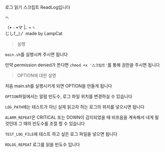 로그 읽기 스크립트 ReadLog입니다

    へ 
 （• ˕ •マ 
    |､  ~ヽ         
    じしf_,)〳       made by LampCat

> 실행

`main.sh`를 실행시켜 주시면 됩니다

만약 permission denied가 뜬다면 `chmod +x '스크립트'`를 통해 권한을 주시면 됩니다

> OPTION에 대한 설명

처음 main.sh를 실행시키게 되면 OPTION을 만들게 됩니다

`OPTION`파일에서는 알람 빈도수, 로그 파일 위치를 변경하실 수 있습니다

`LOG_PATH`에는 테스트가 아닌 실제 읽고자 하는 로그의 위치를 넣으시면 됩니다

`ALARM_REPEAT`은 CRITICAL 또는 DOWN이 감지되었을 때 비프음을 계속해서 내게 될 것인데 그 때의 빈도수를 조절 할 수 있습니다

`TEST_LOG_FILE`에 테스트 하고 싶은 로그 파일을 넣으면 됩니다

`RDLOG_REPEAT` 로그를 읽을 빈도수 입니다